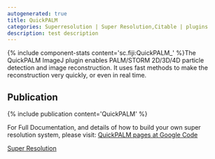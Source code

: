 ```yaml
---
autogenerated: true
title: QuickPALM
categories: Superresolution | Super Resolution,Citable | plugins
description: test description
---
```


{% include component-stats content='sc.fiji:QuickPALM\_' %}The QuickPALM ImageJ plugin enables PALM/STORM 2D/3D/4D particle detection and image reconstruction. It uses fast methods to make the reconstruction very quickly, or even in real time.

Publication
-----------

{% include publication content='QuickPALM' %}

For Full Documentation, and details of how to build your own super resolution system, please visit: [QuickPALM pages at Google Code](http://code.google.com/p/quickpalm/)

[ Super Resolution](Category_Superresolution)
